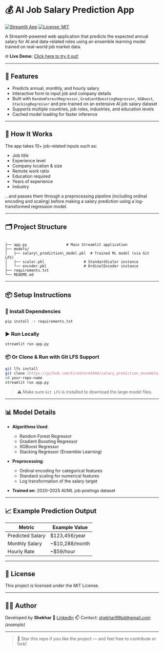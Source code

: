 # 💰 AI Job Salary Prediction App

[![Streamlit App](https://img.shields.io/badge/Streamlit-Deployed-green)](https://salary-prediction-ensemble-learning.streamlit.app/)
[![License: MIT](https://img.shields.io/badge/License-MIT-blue.svg)](LICENSE)

A Streamlit-powered web application that predicts the expected annual salary for AI and data-related roles using an ensemble learning model trained on real-world job market data.

🌐 **Live Demo**: [Click here to try it out!](https://salary-prediction-ensemble-learning.streamlit.app/)

---

## 🚀 Features

- Predicts annual, monthly, and hourly salary
- Interactive form to input job and company details
- Built with `RandomForestRegressor`, `GradientBoostingRegressor`, `XGBoost`, `StackingRegressor` and pre-trained on an extensive AI job salary dataset
- Supports multiple countries, job roles, industries, and education levels
- Cached model loading for faster inference

---

## 🧠 How It Works

The app takes 10+ job-related inputs such as:

- Job title
- Experience level
- Company location & size
- Remote work ratio
- Education required
- Years of experience
- Industry

...and passes them through a preprocessing pipeline (including ordinal encoding and scaling) before making a salary prediction using a log-transformed regression model.

---

## 🗂️ Project Structure

```

├── app.py                  # Main Streamlit application
├── models/
│   ├── salary\_prediction\_model.pkl  # Trained ML model (via Git LFS)
│   ├── scaler.pkl                  # StandardScaler instance
│   └── encoder.pkl                 # OrdinalEncoder instance
├── requirements.txt
└── README.md

````

---

## 📦 Setup Instructions

### 🔧 Install Dependencies

```bash
pip install -r requirements.txt
````

### ▶️ Run Locally

```bash
streamlit run app.py
```

### 📦 Or Clone & Run with Git LFS Support

```bash
git lfs install
git clone [https://github.com/FireStorm3444/salary_prediction_ensemble_learning.git]
cd your-repo-name
streamlit run app.py
```

> ⚠️ Make sure `Git LFS` is installed to download the large model files.

---

## 📊 Model Details

* **Algorithms Used**: 
  * Random Forest Regressor
  * Gradient Boosting Regressor
  * XGBoost Regressor
  * Stacking Regressor (Ensemble Learning)
* **Preprocessing**:

  * Ordinal encoding for categorical features
  * Standard scaling for numerical features
  * Log transformation of the salary target
* **Trained on**: 2020–2025 AI/ML job postings dataset

---

## 📈 Example Prediction Output

| Metric           | Example Value    |
| ---------------- | ---------------- |
| Predicted Salary | \$123,456/year   |
| Monthly Salary   | \~\$10,288/month |
| Hourly Rate      | \~\$59/hour      |

---

## 📃 License

This project is licensed under the MIT License.

---

## 🙋‍♂️ Author

Developed by **Shekhar**
🔗 [LinkedIn](https://www.linkedin.com/in/shekhar-coder/)
📫 Contact: [shekhar99bd@gmail.com](mailto:shekhar.ai.projects@gmail.com) *(example)*

---

> 🌟 Star this repo if you like the project — and feel free to contribute or fork!
